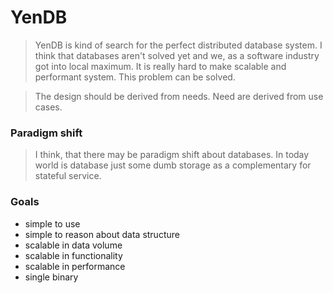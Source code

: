 # YenDB
> YenDB is kind of search for the perfect distributed database system. I think that databases aren't solved yet and we, as a software industry got into local maximum. It is really hard to make scalable and performant system. 
> This problem can be solved. 

> The design should be derived from needs. Need are derived from use cases. 

### Paradigm shift

> I think, that there may be paradigm shift about databases. 
> In today world is database just some dumb storage as a complementary for stateful service.
### Goals

- simple to use
- simple to reason about data structure
- scalable in data volume
- scalable in functionality
- scalable in performance
- single binary